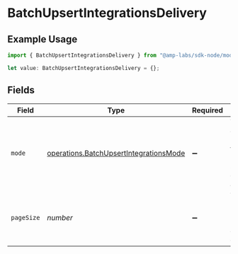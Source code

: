 # BatchUpsertIntegrationsDelivery

## Example Usage

```typescript
import { BatchUpsertIntegrationsDelivery } from "@amp-labs/sdk-node/models/operations";

let value: BatchUpsertIntegrationsDelivery = {};
```

## Fields

| Field                                                                                            | Type                                                                                             | Required                                                                                         | Description                                                                                      |
| ------------------------------------------------------------------------------------------------ | ------------------------------------------------------------------------------------------------ | ------------------------------------------------------------------------------------------------ | ------------------------------------------------------------------------------------------------ |
| `mode`                                                                                           | [operations.BatchUpsertIntegrationsMode](../../models/operations/batchupsertintegrationsmode.md) | :heavy_minus_sign:                                                                               | The data delivery mode for this object. If not specified, defaults to automatic.                 |
| `pageSize`                                                                                       | *number*                                                                                         | :heavy_minus_sign:                                                                               | The number of records to receive per data delivery.                                              |